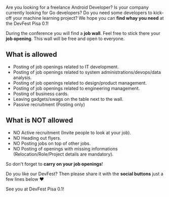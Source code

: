 Are you looking for a freelance Android Developer? Is your company currently looking for Go developers? Do you need some developers to kick-off your machine learning project? We hope you can **find whay you need** at the DevFest Pisa 0.1!

During the conference you will find a **job wall**. Feel free to stick there your **job opening**. This wall will be free and open to everyone.

## What is allowed

* Posting of job openings related to IT development.
* Posting of job openings related to system administrations/devops/data analysis.
* Posting of job openings related to design/product management.
* Posting of job openings related to engineering management. 
* Posting of business cards.
* Leaving gadgets/swags on the table next to the wall.
* Passive recruitment (Posting only)

## What is NOT allowed

* NO Active recruitment (Invite people to look at your job).
* NO Heading out flyers.
* NO Posting jobs on top of other jobs.
* NO Posting of openings with missing informations (Relocation/Role/Project details are mandatory).

So don't forget to **carry on your job openings**!

Do you like our DevFest? Then please share it with the **social buttons** just a few lines below ❤️

See you at DevFest Pisa 0.1!